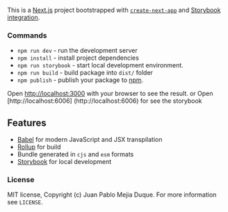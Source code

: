 This is a [Next.js](https://nextjs.org/) project bootstrapped with [`create-next-app`](https://github.com/vercel/next.js/tree/canary/packages/create-next-app) and [Storybook integration](https://storybook.js.org/).

### Commands
- `npm run dev` - run the development server 
- `npm install` - install project dependencies
- `npm run storybook` - start local development environment.
- `npm run build` - build package into `dist/` folder
- `npm publish` - publish your package to [npm](npmjs.com).

Open [http://localhost:3000](http://localhost:3000) with your browser to see the result.
    or
Open [http://localhost:6006] (http://localhost:6006) for see the storybook

## Features
- [Babel](https://babeljs.io/) for modern JavaScript and JSX transpilation
- [Rollup](https://rollupjs.org/) for build
- Bundle generated in `cjs` and `esm` formats
- [Storybook](https://storybook.js.org/) for local development

### License
MIT license, Copyright (c) Juan Pablo Mejia Duque. For more information see `LICENSE`.

